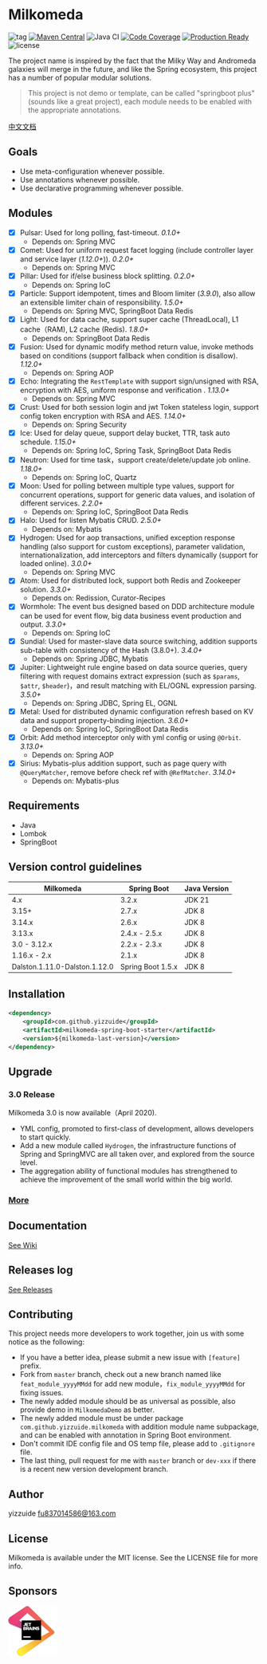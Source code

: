 # Milkomeda
![tag](https://img.shields.io/github/tag/yizzuide/Milkomeda.svg) [![Maven Central](https://img.shields.io/maven-central/v/com.github.yizzuide/milkomeda-spring-boot-starter)](https://search.maven.org/search?q=g:com.github.yizzuide%20AND%20a:milkomeda-spring-boot-starter) ![Java CI](https://github.com/yizzuide/Milkomeda/workflows/Java%20CI/badge.svg?branch=master) [![Code Coverage](https://codecov.io/gh/yizzuide/Milkomeda/branch/master/graph/badge.svg)](https://codecov.io/gh/yizzuide/Milkomeda/branch/master) [![Production Ready](https://img.shields.io/badge/production-ready-blue.svg)](https://github.com/yizzuide/Milkomeda) ![license](https://img.shields.io/github/license/yizzuide/Milkomeda.svg)

The project name is inspired by the fact that the Milky Way and Andromeda galaxies will merge in the future, and like the Spring ecosystem, this project has a number of popular modular solutions. 

> This project is not demo or template, can be called "springboot plus" (sounds like a great project), each module needs to be enabled with the appropriate annotations.

[中文文档](https://github.com/yizzuide/Milkomeda/blob/master/README_zh-CN.md)

## Goals
- Use meta-configuration whenever possible.
- Use annotations whenever possible.
- Use declarative programming whenever possible.

## Modules
- [x] Pulsar: Used for long polling, fast-timeout. *0.1.0+*
   * Depends on: Spring MVC
- [x] Comet: Used for uniform request facet logging (include controller layer and service layer (*1.12.0+*)). *0.2.0+*
   * Depends on: Spring MVC
- [x] Pillar: Used for if/else business block splitting. *0.2.0+*
   * Depends on: Spring IoC
- [x] Particle: Support idempotent, times and Bloom limiter (*3.9.0*), also allow an extensible limiter chain of responsibility. *1.5.0+*
   * Depends on: Spring MVC, SpringBoot Data Redis
- [x] Light: Used for data cache, support super cache (ThreadLocal), L1 cache（RAM), L2 cache (Redis). *1.8.0+*
   * Depends on: SpringBoot Data Redis
- [x] Fusion: Used for dynamic modify method return value, invoke methods based on conditions (support fallback when condition is disallow). *1.12.0+*
   * Depends on: Spring AOP
- [x] Echo: Integrating the `RestTemplate` with support sign/unsigned with RSA, encryption with AES, uniform response and verification . *1.13.0+*
   * Depends on: Spring MVC
- [x] Crust: Used for both session login and jwt Token stateless login, support config token encryption with RSA and AES. *1.14.0+*
   * Depends on: Spring Security
- [x] Ice: Used for delay queue, support delay bucket, TTR, task auto schedule. *1.15.0+*
   * Depends on: Spring IoC, Spring Task, SpringBoot Data Redis
- [x] Neutron: Used for time task，support create/delete/update job online. *1.18.0+*
   * Depends on: Spring IoC, Quartz
- [x] Moon: Used for polling between multiple type values, support for concurrent operations, support for generic data values, and isolation of different services. *2.2.0+*
  * Depends on: Spring IoC, SpringBoot Data Redis
- [x] Halo: Used for listen Mybatis CRUD. *2.5.0+*
  * Depends on: Mybatis
- [x] Hydrogen: Used for aop transactions, unified exception response handling (also support for custom exceptions), parameter validation, internationalization, add interceptors and filters dynamically (support for loaded online). *3.0.0+*
  * Depends on: Spring MVC
- [x] Atom: Used for distributed lock, support both Redis and Zookeeper solution. *3.3.0+*
  * Depends on: Redission, Curator-Recipes
- [x] Wormhole: The event bus designed based on DDD architecture module can be used for event flow, big data business event production and output. *3.3.0+*
  * Depends on: Spring IoC
- [x] Sundial: Used for master-slave data source switching, addition supports sub-table with consistency of the Hash (3.8.0+). *3.4.0+*
  * Depends on: Spring JDBC, Mybatis
- [x] Jupiter: Lightweight rule engine based on data source queries, query filtering with request domains extract expression (such as `$params`, `$attr`, `$header`)，and result matching with EL/OGNL expression parsing. *3.5.0+*
  * Depends on: Spring JDBC, Spring EL, OGNL
- [x] Metal: Used for distributed dynamic configuration refresh based on KV data and support property-binding injection. *3.6.0+*
  * Depends on: Spring IoC, SpringBoot Data Redis
- [x] Orbit: Add method interceptor only with yml config or using `@Orbit`. *3.13.0+*
  * Depends on: Spring AOP
- [x] Sirius: Mybatis-plus addition support, such as page query with `@QueryMatcher`, remove before check ref with `@RefMatcher`. *3.14.0+*
  * Depends on: Mybatis-plus
    
## Requirements
* Java
* Lombok
* SpringBoot

## Version control guidelines
| Milkomeda                     | Spring Boot       | Java Version |
|-------------------------------|-------------------|--------------|
| 4.x                           | 3.2.x             | JDK 21       |
| 3.15+                         | 2.7.x             | JDK 8        |
| 3.14.x                        | 2.6.x             | JDK 8        |
| 3.13.x                        | 2.4.x - 2.5.x     | JDK 8        |
| 3.0 - 3.12.x                  | 2.2.x - 2.3.x     | JDK 8        |
| 1.16.x - 2.x                  | 2.1.x             | JDK 8        |
| Dalston.1.11.0-Dalston.1.12.0 | Spring Boot 1.5.x | JDK 8        |

## Installation
```xml
<dependency>
    <groupId>com.github.yizzuide</groupId>
    <artifactId>milkomeda-spring-boot-starter</artifactId>
    <version>${milkomeda-last-version}</version>
</dependency>
```

## Upgrade
### 3.0 Release
Milkomeda 3.0 is now available（April 2020). 

- YML config, promoted to first-class of development, allows developers to start quickly.
- Add a new module called `Hydrogen`, the infrastructure functions of Spring and SpringMVC are all taken over, and explored from the source level.
- The aggregation ability of functional modules has strengthened to achieve the improvement of the small world within the big world.

### [More](https://github.com/yizzuide/Milkomeda/wiki/Upgrade-Guide)

## Documentation
[See Wiki](https://github.com/yizzuide/Milkomeda/wiki)

## Releases log
[See Releases](https://github.com/yizzuide/Milkomeda/releases)

## Contributing
This project needs more developers to work together, join us with some notice as the following:

- If you have a better idea, please submit a new issue with `[feature]` prefix.
- Fork from `master` branch, check out a new branch named like `feat_module_yyyyMMdd` for add new module，`fix_module_yyyyMMdd` for fixing issues.
- The newly added module should be as universal as possible, also provide demo in `MilkomedaDemo` as better.
- The newly added module must be under package `com.github.yizzuide.milkomeda` with addition module name subpackage, and can be enabled with annotation in Spring Boot environment.
- Don't commit IDE config file and OS temp file, please add to `.gitignore` file.
- The last thing, pull request for me with `master` branch or `dev-xxx` if there is a recent new version development branch.

## Author
yizzuide fu837014586@163.com

## License
Milkomeda is available under the MIT license. See the LICENSE file for more info.

## Sponsors
<a href="https://www.jetbrains.com" target="_blank">
  <img width="100" src="./logo/sponsors.png" alt="IntelliJ IDEA">
</a>

